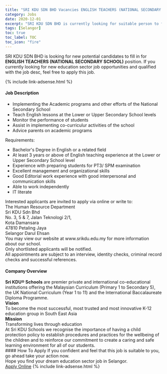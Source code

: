 ```yaml
---
title: "SRI KDU SDN BHD Vacancies ENGLISH TEACHERS (NATIONAL SECONDARY SCHOOL)" 
category: Jobs 
date: 2020-12-01 
excerpt: "SRI KDU SDN BHD is currently looking for suitable person to fill in the ENGLISH TEACHERS (NATIONAL SECONDARY SCHOOL) which positioned at Selangor" 
tags: [Selangor] 
toc: true 
toc_label: TOC 
toc_icon: "fire" 
--- 
```


<p>SRI KDU SDN BHD is looking for new potential candidates to fill in for <b>ENGLISH TEACHERS (NATIONAL SECONDARY SCHOOL)</b> position. If you currently looking for new education sector job opportunities and qualified with the job desc, feel free to apply this job.
</p>{% include link-adsense.html %} 
 <div><div><div><h4>Job Description</h4></div></div><div><div><span><div><div><ul><li>Implementing the Academic programs and other efforts of the National Secondary School</li><li>Teach English lessons at the Lower or Upper Secondary School levels</li><li>Monitor the performance of students</li><li>Assist in implementing co-curriculur activities of the school</li><li>Advice parents on academic programs</li></ul><div>Requirements:</div><ul><li>Bachelor's Degree in English or a related field&#160;</li><li>At least 3 years or above of English teaching experience at the Lower or Upper Secondary School level&#160;</li><li>Experience with preparing students for PT3/ SPM examination</li><li>Excellent management and organizational skills</li><li>Good Editorial work experience with good interpersonal and communication skills</li><li>Able to work independently</li><li>IT literate</li></ul><div>Interested applicants are invited to apply via online or write to:</div><div>The Human Resource Department</div><div>Sri KDU Sdn Bhd<br>No. 3, 5 &amp; 7, Jalan Teknologi 2/1,<br>Kota Damansara<br>47810 Petaling Jaya<br>Selangor Darul Ehsan</div><div>You may view our website at www.srikdu.edu.my for more information about our school.</div><div>Only shortlisted applicants will be notified.</div><div>All appointments are subject to an interview, identity checks, criminal record checks and successful references.&#160;</div></div></div></span></div></div></div> 
<div><div><div><h4>Company Overview</h4></div></div><div><div><span><div><div>
<div>
<div>
<strong>Sri KDU&#174; Schools</strong> are premier private and international co-educational institutions offering the Malaysian Curriculum (Primary 1 to Secondary 5), the UK National Curriculum (Year 1 to 11) and the International Baccalaureate Diploma Programme.</div>
</div>
<div>
<div>
<strong>Vision</strong><br>
			To become the most successful, most trusted and most innovative K-12 education group in South East Asia</div>
<div>
<strong>Mission</strong></div>
<div>
			Transforming lives through education</div>
<div>
			At Sri KDU Schools we recognise the importance of having a child protection policy to establish procedures and practices for the wellbeing of the children and to reinforce our commitment to create a caring and safe learning environment for all of our students.</div>
</div>
</div></div></span></div></div></div> 
#### How To Apply 
If you confident and feel that this job is suitable to you, go ahead take your action now. <br/> 
Hope you find your dream education sector job in Selangor. <br/> 
<a href="https://www.jobstreet.com.my/en/job/english-teachers-national-secondary-school-4432943?jobId=jobstreet-my-job-4432943&sectionRank=12&token=0~e2875056-6e2a-4c7a-b037-a7cc9cb3fc51&fr=SRP%20View%20In%20New%20Ta" class="btn btn--info" target="_blank" rel="nofollow noopenner">Apply Online</a> 
{% include link-adsense.html %} 
